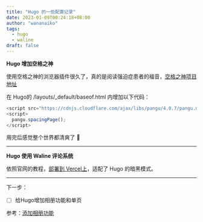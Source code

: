 ```yaml
---
title: "Hugo 的一些配置记录"
date: 2023-01-09T00:24:18+08:00
author: "wananaiko"
tags:
  - hugo
  - waline
draft: false
---
```


**Hugo 增加空格之神**

使用空格之神的浏览器插件很久了，真的是阅读强迫症患者的福音，[空格之神项目地址](https://github.com/vinta/pangu.js)

在 Hugo的 /layouts/_default/baseof.html 内增加以下代码：

```javascript
<script src="https://cdnjs.cloudflare.com/ajax/libs/pangu/4.0.7/pangu.min.js"></script>
<script>
  pangu.spacingPage();
</script>
```

用完后感觉整个世界都清爽了 🤣

---

**Hugo 使用 Waline 评论系统**

依照官网的教程，[部署到 Vercel上](https://waline.js.org/guide/deploy/vercel.html)，适配了 Hugo 的暗黑模式。

---

下一步：

- [ ] 给Hugo增加相册功能和单页

参考：[添加相册功能](https://baohengtao.com/tech/add-gallery-to-hugo/)
